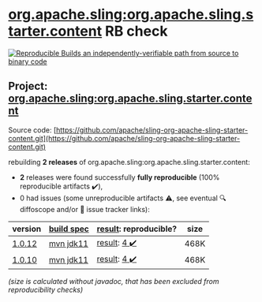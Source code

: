 [org.apache.sling:org.apache.sling.starter.content](https://central.sonatype.com/artifact/org.apache.sling/org.apache.sling.starter.content/versions) RB check
=======

[![Reproducible Builds](https://reproducible-builds.org/images/logos/rb.svg) an independently-verifiable path from source to binary code](https://reproducible-builds.org/)

## Project: [org.apache.sling:org.apache.sling.starter.content](https://central.sonatype.com/artifact/org.apache.sling/org.apache.sling.starter.content/versions)

Source code: [https://github.com/apache/sling-org-apache-sling-starter-content.git](https://github.com/apache/sling-org-apache-sling-starter-content.git)

rebuilding **2 releases** of org.apache.sling:org.apache.sling.starter.content:
- **2** releases were found successfully **fully reproducible** (100% reproducible artifacts :heavy_check_mark:),
- 0 had issues (some unreproducible artifacts :warning:, see eventual :mag: diffoscope and/or :memo: issue tracker links):

| version | [build spec](/BUILDSPEC.md) | [result](https://reproducible-builds.org/docs/jvm/): reproducible? | size |
| -- | --------- | ------ | -- |
| [1.0.12](https://central.sonatype.com/artifact/org.apache.sling/org.apache.sling.starter.content/1.0.12/pom) | [mvn jdk11](org.apache.sling.starter.content-1.0.12.buildspec) | [result](org.apache.sling.starter.content-1.0.12.buildinfo): [4 :heavy_check_mark: ](org.apache.sling.starter.content-1.0.12.buildcompare) | 468K |
| [1.0.10](https://central.sonatype.com/artifact/org.apache.sling/org.apache.sling.starter.content/1.0.10/pom) | [mvn jdk11](org.apache.sling.starter.content-1.0.10.buildspec) | [result](org.apache.sling.starter.content-1.0.10.buildinfo): [4 :heavy_check_mark: ](org.apache.sling.starter.content-1.0.10.buildcompare) | 468K |

<i>(size is calculated without javadoc, that has been excluded from reproducibility checks)</i>
